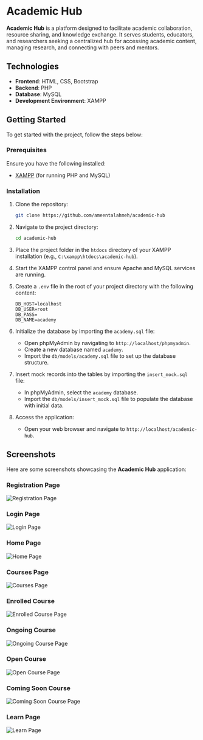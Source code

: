 # Academic Hub

**Academic Hub** is a platform designed to facilitate academic collaboration, resource sharing, and knowledge exchange. It serves students, educators, and researchers seeking a centralized hub for accessing academic content, managing research, and connecting with peers and mentors.

## Technologies

- **Frontend**: HTML, CSS, Bootstrap
- **Backend**: PHP
- **Database**: MySQL
- **Development Environment**: XAMPP

## Getting Started

To get started with the project, follow the steps below:

### Prerequisites

Ensure you have the following installed:

- [XAMPP](https://www.apachefriends.org/index.html) (for running PHP and MySQL)

### Installation

1. Clone the repository:

    ```bash
    git clone https://github.com/ameentalahmeh/academic-hub
    ```

2. Navigate to the project directory:

    ```bash
    cd academic-hub
    ```

3. Place the project folder in the `htdocs` directory of your XAMPP installation (e.g., `C:\xampp\htdocs\academic-hub`).

4. Start the XAMPP control panel and ensure Apache and MySQL services are running.

5. Create a `.env` file in the root of your project directory with the following content:

    ```env
    DB_HOST=localhost
    DB_USER=root
    DB_PASS=
    DB_NAME=academy
    ```

6. Initialize the database by importing the `academy.sql` file:
   - Open phpMyAdmin by navigating to `http://localhost/phpmyadmin`.
   - Create a new database named `academy`.
   - Import the `db/models/academy.sql` file to set up the database structure.

7. Insert mock records into the tables by importing the `insert_mock.sql` file:
   - In phpMyAdmin, select the `academy` database.
   - Import the `db/models/insert_mock.sql` file to populate the database with initial data.

8. Access the application:
   - Open your web browser and navigate to `http://localhost/academic-hub`.

## Screenshots

Here are some screenshots showcasing the **Academic Hub** application:

### Registration Page
![Registration Page](assets/images/screenshots/registration-page.png)

### Login Page
![Login Page](assets/images/screenshots/login-page.png)

### Home Page
![Home Page](assets/images/screenshots/home-page.png)

### Courses Page
![Courses Page](assets/images/screenshots/courses-page.png)

### Enrolled Course
![Enrolled Course Page](assets/images/screenshots/enrolled-course-page.png)

### Ongoing Course
![Ongoing Course Page](assets/images/screenshots/ongoing-course-page.png)

### Open Course
![Open Course Page](assets/images/screenshots/open-course-page.png)

### Coming Soon Course
![Coming Soon Course Page](assets/images/screenshots/coming-soon-course-page.png)

### Learn Page
![Learn Page](assets/images/screenshots/learn-page.png)
